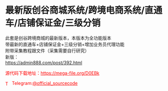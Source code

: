 # 最新版创谷商城系统/跨境电商系统/直通车/店铺保证金/三级分销

此套是创谷跨境商城的最新版本，本版本为全功能版本<br>带最新的直通车+店铺保证金+三级分销+增加业务员代理功能<br>附带采集教程跟文件（采集需要自行研究）<br>新版：<br>https://admin888.com/post/392.html<br>


<p style="color: red;">源代码下载地址：<a href="https://mega-file.org/D0EBk" style="color: red;">https://mega-file.org/D0EBk</a></p><p style="color: red;"><img src="https://cdn-icons-png.flaticon.com/512/2111/2111646.png" alt="Telegram Icon" style="width: 16px; vertical-align: middle; margin-right: 5px;">Telegram:<a href="https://t.me/official_sourcecode" style="color: red;">@official_sourcecode</a></p>
